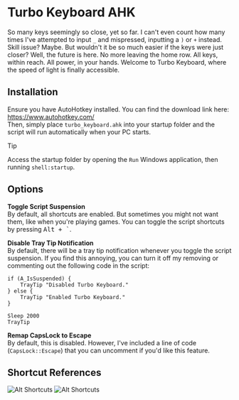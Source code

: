 # Turbo Keyboard AHK
So many keys seemingly so close, yet so far. I can't even count how many times I've attempted to input `_` and mispressed, inputting a `)` or `+` instead. Skill issue? Maybe. But wouldn't it be so much easier if the keys were just closer? Well, the future is here. No more leaving the home row. All keys, within reach. All power, in your hands. Welcome to Turbo Keyboard, where the speed of light is finally accessible.

## Installation
Ensure you have AutoHotkey installed. You can find the download link here: https://www.autohotkey.com/ \
Then, simply place `turbo_keyboard.ahk` into your startup folder and the script will run automatically when your PC starts.
> [!TIP]
> Access the startup folder by opening the `Run` Windows application, then running `shell:startup`.

## Options
**Toggle Script Suspension**\
By default, all shortcuts are enabled. But sometimes you might not want them, like when you're playing games. You can toggle the script shortcuts by pressing <kbd>Alt + `</kbd>.

**Disable Tray Tip Notification**\
By default, there will be a tray tip notification whenever you toggle the script suspension. If you find this annoying, you can turn it off my removing or commenting out the following code in the script:

```autohotkey
if (A_IsSuspended) {
    TrayTip "Disabled Turbo Keyboard."
} else {
    TrayTip "Enabled Turbo Keyboard."
}

Sleep 2000
TrayTip
```

**Remap CapsLock to Escape**\
By default, this is disabled. However, I've included a line of code (`CapsLock::Escape`) that you can uncomment if you'd like this feature.

## Shortcut References
![Alt Shortcuts](https://i.imgur.com/qPIbHO5.png)
![Alt Shortcuts](https://i.imgur.com/LYbPH89.png)
